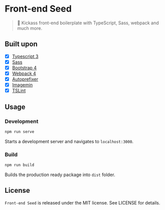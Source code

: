 
# Front-end Seed  
> 🚀 Kickass front-end boilerplate with TypeScript, Sass, webpack and much more.  

## Built upon    
- [x] [Typescript 3](https://www.typescriptlang.org/)  
- [x] [Sass](http://sass-lang.com/)
- [x] [Bootstrap 4](https://getbootstrap.com/)
- [x] [Webpack 4](https://webpack.js.org/)  
- [x] [Autoprefixer](https://github.com/postcss/autoprefixer)  
- [x] [Imagemin](https://github.com/Klathmon/imagemin-webpack-plugin#readme)  
- [x] [TSLint](https://palantir.github.io/tslint/)  
  
## Usage  
### Development  
```bash  
npm run serve  
```  
Starts a development server and navigates to ```localhost:3000```.  
  
### Build  
```bash  
npm run build  
```  
Builds the production ready package into ```dist``` folder.

## License
`Front-end Seed` is released under the MIT license. See LICENSE for details.
